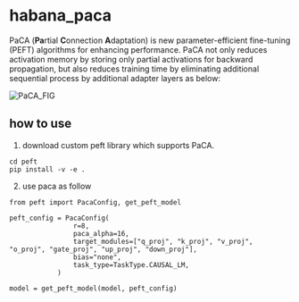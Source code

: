 # habana_paca
PaCA (**Pa**rtial **C**onnection **A**daptation) is new parameter-efficient fine-tuning (PEFT) algorithms for enhancing performance. PaCA not only reduces activation memory by storing only partial activations for backward propagation, but also reduces training time by eliminating additional sequential process by additional adapter layers as below:

![PaCA_FIG](https://github.com/user-attachments/assets/cfb6aa0d-cf53-4a32-97f1-a2a522b9a1dc)


## how to use
1. download custom peft library which supports PaCA.
```
cd peft
pip install -v -e .
```
2. use paca as follow
```
from peft import PacaConfig, get_peft_model

peft_config = PacaConfig(
                r=8,
                paca_alpha=16,
                target_modules=["q_proj", "k_proj", "v_proj", "o_proj", "gate_proj", "up_proj", "down_proj"],
                bias="none",
                task_type=TaskType.CAUSAL_LM,
            )

model = get_peft_model(model, peft_config)
```

